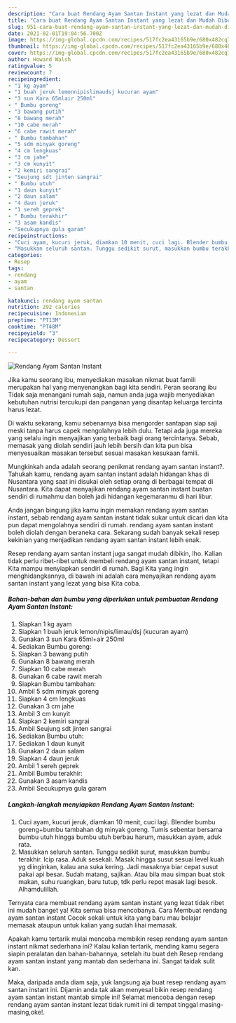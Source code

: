 ```yaml
---
description: "Cara buat Rendang Ayam Santan Instant yang lezat dan Mudah Dibuat"
title: "Cara buat Rendang Ayam Santan Instant yang lezat dan Mudah Dibuat"
slug: 951-cara-buat-rendang-ayam-santan-instant-yang-lezat-dan-mudah-dibuat
date: 2021-02-01T19:04:56.700Z
image: https://img-global.cpcdn.com/recipes/517fc2ea43165b9e/680x482cq70/rendang-ayam-santan-instant-foto-resep-utama.jpg
thumbnail: https://img-global.cpcdn.com/recipes/517fc2ea43165b9e/680x482cq70/rendang-ayam-santan-instant-foto-resep-utama.jpg
cover: https://img-global.cpcdn.com/recipes/517fc2ea43165b9e/680x482cq70/rendang-ayam-santan-instant-foto-resep-utama.jpg
author: Howard Walsh
ratingvalue: 5
reviewcount: 7
recipeingredient:
- "1 kg ayam"
- "1 buah jeruk lemonnipislimaudsj kucuran ayam"
- "3 sun Kara 65mlair 250ml"
- " Bumbu goreng"
- "3 bawang putih"
- "8 bawang merah"
- "10 cabe merah"
- "6 cabe rawit merah"
- " Bumbu tambahan"
- "5 sdm minyak goreng"
- "4 cm lengkuas"
- "3 cm jahe"
- "3 cm kunyit"
- "2 kemiri sangrai"
- "Seujung sdt jinten sangrai"
- " Bumbu utuh"
- "1 daun kunyit"
- "2 daun salam"
- "4 daun jeruk"
- "1 sereh geprek"
- " Bumbu terakhir"
- "3 asam kandis"
- "Secukupnya gula garam"
recipeinstructions:
- "Cuci ayam, kucuri jeruk, diamkan 10 menit, cuci lagi. Blender bumbu goreng+bumbu tambahan dg minyak goreng. Tumis sebentar bersama bumbu utuh hingga bumbu utuh berbau harum, masukkan ayam, aduk rata."
- "Masukkan seluruh santan. Tunggu sedikit surut, masukkan bumbu terakhir. Icip rasa. Aduk sesekali. Masak hingga susut sesuai level kuah yg diinginkan, kalau ana suka kering. Jadi masaknya biar cepat susut pakai api besar. Sudah matang, sajikan. Atau bila mau simpan buat stok makan, suhu ruangkan, baru tutup, tdk perlu repot masak lagi besok. Alhamdulillah."
categories:
- Resep
tags:
- rendang
- ayam
- santan

katakunci: rendang ayam santan 
nutrition: 292 calories
recipecuisine: Indonesian
preptime: "PT13M"
cooktime: "PT48M"
recipeyield: "3"
recipecategory: Dessert

---
```



![Rendang Ayam Santan Instant](https://img-global.cpcdn.com/recipes/517fc2ea43165b9e/680x482cq70/rendang-ayam-santan-instant-foto-resep-utama.jpg)

Jika kamu seorang ibu, menyediakan masakan nikmat buat famili merupakan hal yang menyenangkan bagi kita sendiri. Peran seorang ibu Tidak saja menangani rumah saja, namun anda juga wajib menyediakan kebutuhan nutrisi tercukupi dan panganan yang disantap keluarga tercinta harus lezat.

Di waktu  sekarang, kamu sebenarnya bisa mengorder santapan siap saji meski tanpa harus capek mengolahnya lebih dulu. Tetapi ada juga mereka yang selalu ingin menyajikan yang terbaik bagi orang tercintanya. Sebab, memasak yang diolah sendiri jauh lebih bersih dan kita pun bisa menyesuaikan masakan tersebut sesuai masakan kesukaan famili. 



Mungkinkah anda adalah seorang penikmat rendang ayam santan instant?. Tahukah kamu, rendang ayam santan instant adalah hidangan khas di Nusantara yang saat ini disukai oleh setiap orang di berbagai tempat di Nusantara. Kita dapat menyajikan rendang ayam santan instant buatan sendiri di rumahmu dan boleh jadi hidangan kegemaranmu di hari libur.

Anda jangan bingung jika kamu ingin memakan rendang ayam santan instant, sebab rendang ayam santan instant tidak sukar untuk dicari dan kita pun dapat mengolahnya sendiri di rumah. rendang ayam santan instant boleh diolah dengan beraneka cara. Sekarang sudah banyak sekali resep kekinian yang menjadikan rendang ayam santan instant lebih enak.

Resep rendang ayam santan instant juga sangat mudah dibikin, lho. Kalian tidak perlu ribet-ribet untuk membeli rendang ayam santan instant, tetapi Kita mampu menyiapkan sendiri di rumah. Bagi Kita yang ingin menghidangkannya, di bawah ini adalah cara menyajikan rendang ayam santan instant yang lezat yang bisa Kita coba.

<!--inarticleads1-->

##### Bahan-bahan dan bumbu yang diperlukan untuk pembuatan Rendang Ayam Santan Instant:

1. Siapkan 1 kg ayam
1. Siapkan 1 buah jeruk lemon/nipis/limau/dsj (kucuran ayam)
1. Gunakan 3 sun Kara 65ml+air 250ml
1. Sediakan  Bumbu goreng:
1. Siapkan 3 bawang putih
1. Gunakan 8 bawang merah
1. Siapkan 10 cabe merah
1. Gunakan 6 cabe rawit merah
1. Siapkan  Bumbu tambahan:
1. Ambil 5 sdm minyak goreng
1. Siapkan 4 cm lengkuas
1. Gunakan 3 cm jahe
1. Ambil 3 cm kunyit
1. Siapkan 2 kemiri sangrai
1. Ambil Seujung sdt jinten sangrai
1. Sediakan  Bumbu utuh:
1. Sediakan 1 daun kunyit
1. Gunakan 2 daun salam
1. Siapkan 4 daun jeruk
1. Ambil 1 sereh geprek
1. Ambil  Bumbu terakhir:
1. Gunakan 3 asam kandis
1. Ambil Secukupnya gula garam




<!--inarticleads2-->

##### Langkah-langkah menyiapkan Rendang Ayam Santan Instant:

1. Cuci ayam, kucuri jeruk, diamkan 10 menit, cuci lagi. Blender bumbu goreng+bumbu tambahan dg minyak goreng. Tumis sebentar bersama bumbu utuh hingga bumbu utuh berbau harum, masukkan ayam, aduk rata.
1. Masukkan seluruh santan. Tunggu sedikit surut, masukkan bumbu terakhir. Icip rasa. Aduk sesekali. Masak hingga susut sesuai level kuah yg diinginkan, kalau ana suka kering. Jadi masaknya biar cepat susut pakai api besar. Sudah matang, sajikan. Atau bila mau simpan buat stok makan, suhu ruangkan, baru tutup, tdk perlu repot masak lagi besok. Alhamdulillah.




Ternyata cara membuat rendang ayam santan instant yang lezat tidak ribet ini mudah banget ya! Kita semua bisa mencobanya. Cara Membuat rendang ayam santan instant Cocok sekali untuk kita yang baru mau belajar memasak ataupun untuk kalian yang sudah lihai memasak.

Apakah kamu tertarik mulai mencoba membikin resep rendang ayam santan instant nikmat sederhana ini? Kalau kalian tertarik, mending kamu segera siapin peralatan dan bahan-bahannya, setelah itu buat deh Resep rendang ayam santan instant yang mantab dan sederhana ini. Sangat taidak sulit kan. 

Maka, daripada anda diam saja, yuk langsung aja buat resep rendang ayam santan instant ini. Dijamin anda tak akan menyesal bikin resep rendang ayam santan instant mantab simple ini! Selamat mencoba dengan resep rendang ayam santan instant lezat tidak rumit ini di tempat tinggal masing-masing,oke!.

